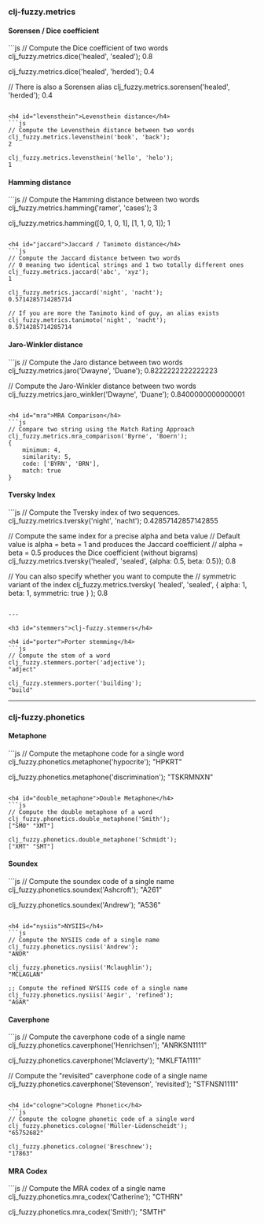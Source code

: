 <h3 id="metrics">clj-fuzzy.metrics</h4>

<h4 id="dice">Sorensen / Dice coefficient</h4>
```js
// Compute the Dice coefficient of two words
clj_fuzzy.metrics.dice('healed', 'sealed');
0.8

clj_fuzzy.metrics.dice('healed', 'herded');
0.4

// There is also a Sorensen alias
clj_fuzzy.metrics.sorensen('healed', 'herded');
0.4
```

<h4 id="levensthein">Levensthein distance</h4>
```js
// Compute the Levensthein distance between two words
clj_fuzzy.metrics.levensthein('book', 'back');
2

clj_fuzzy.metrics.levensthein('hello', 'helo');
1
```

<h4 id="hamming">Hamming distance</h4>
```js
// Compute the Hamming distance between two words
clj_fuzzy.metrics.hamming('ramer', 'cases');
3

clj_fuzzy.metrics.hamming([0, 1, 0, 1], [1, 1, 0, 1]);
1
```

<h4 id="jaccard">Jaccard / Tanimoto distance</h4>
```js
// Compute the Jaccard distance between two words
// 0 meaning two identical strings and 1 two totally different ones
clj_fuzzy.metrics.jaccard('abc', 'xyz');
1

clj_fuzzy.metrics.jaccard('night', 'nacht');
0.5714285714285714

// If you are more the Tanimoto kind of guy, an alias exists
clj_fuzzy.metrics.tanimoto('night', 'nacht');
0.5714285714285714
```

<h4 id="jaro">Jaro-Winkler distance</h4>
```js
// Compute the Jaro distance between two words
clj_fuzzy.metrics.jaro('Dwayne', 'Duane');
0.8222222222222223

// Compute the Jaro-Winkler distance between two words
clj_fuzzy.metrics.jaro_winkler('Dwayne', 'Duane');
0.8400000000000001
```

<h4 id="mra">MRA Comparison</h4>
```js
// Compare two string using the Match Rating Approach
clj_fuzzy.metrics.mra_comparison('Byrne', 'Boern');
{
	minimum: 4,
	similarity: 5,
	code: ['BYRN', 'BRN'],
	match: true
}
```

<h4 id="tversky">Tversky Index</h4>
```js
// Compute the Tversky index of two sequences.
clj_fuzzy.metrics.tversky('night', 'nacht');
0.42857142857142855

// Compute the same index for a precise alpha and beta value
// Default value is alpha = beta = 1 and produces the Jaccard coefficient
// alpha = beta = 0.5 produces the Dice coefficient (without bigrams)
clj_fuzzy.metrics.tversky('healed', 'sealed', {alpha: 0.5, beta: 0.5});
0.8

// You can also specify whether you want to compute the
// symmetric variant of the index
clj_fuzzy.metrics.tversky(
	'healed',
	'sealed',
	{
		alpha: 1,
		beta: 1,
		symmetric: true
	}
);
0.8
```

---

<h3 id="stemmers">clj-fuzzy.stemmers</h4>

<h4 id="porter">Porter stemming</h4>
```js
// Compute the stem of a word
clj_fuzzy.stemmers.porter('adjective');
"adject"

clj_fuzzy.stemmers.porter('building');
"build"
```

---

<h3 id="phonetics">clj-fuzzy.phonetics</h4>

<h4 id="metaphone">Metaphone</h4>
```js
// Compute the metaphone code for a single word
clj_fuzzy.phonetics.metaphone('hypocrite');
"HPKRT"

clj_fuzzy.phonetics.metaphone('discrimination');
"TSKRMNXN"
```

<h4 id="double_metaphone">Double Metaphone</h4>
```js
// Compute the double metaphone of a word
clj_fuzzy.phonetics.double_metaphone('Smith');
["SM0" "XMT"]

clj_fuzzy.phonetics.double_metaphone('Schmidt');
["XMT" "SMT"]
```

<h4 id="soundex">Soundex</h4>
```js
// Compute the soundex code of a single name
clj_fuzzy.phonetics.soundex('Ashcroft');
"A261"

clj_fuzzy.phonetics.soundex('Andrew');
"A536"
```

<h4 id="nysiis">NYSIIS</h4>
```js
// Compute the NYSIIS code of a single name
clj_fuzzy.phonetics.nysiis('Andrew');
"ANDR"

clj_fuzzy.phonetics.nysiis('Mclaughlin');
"MCLAGLAN"

;; Compute the refined NYSIIS code of a single name
clj_fuzzy.phonetics.nysiis('Aegir', 'refined');
"AGAR"
```

<h4 id="caverphone">Caverphone</h4>
```js
// Compute the caverphone code of a single name
clj_fuzzy.phonetics.caverphone('Henrichsen');
"ANRKSN1111"

clj_fuzzy.phonetics.caverphone('Mclaverty');
"MKLFTA1111"

// Compute the "revisited" caverphone code of a single name
clj_fuzzy.phonetics.caverphone('Stevenson', 'revisited');
"STFNSN1111"
```

<h4 id="cologne">Cologne Phonetic</h4>
```js
// Compute the cologne phonetic code of a single word
clj_fuzzy.phonetics.cologne('Müller-Lüdenscheidt');
"65752682"

clj_fuzzy.phonetics.cologne('Breschnew');
"17863"
```

<h4 id="mra_codex">MRA Codex</h4>
```js
// Compute the MRA codex of a single name
clj_fuzzy.phonetics.mra_codex('Catherine');
"CTHRN"

clj_fuzzy.phonetics.mra_codex('Smith');
"SMTH"
```